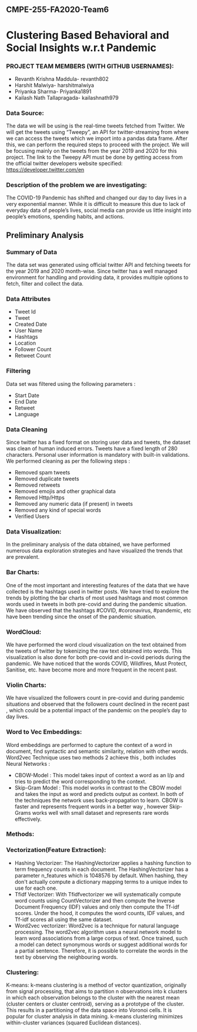 ## CMPE-255-FA2020-Team6

# Clustering Based Behavioral and Social Insights w.r.t Pandemic 

### PROJECT TEAM MEMBERS (WITH GITHUB USERNAMES):
- Revanth Krishna Maddula- revanth802
- Harshit Malwiya- harshitmalwiya
- Priyanka Sharma- Priyanka1891
- Kailash Nath Tallapragada- kailashnath979

### Data Source:
The data we will be using is the real-time tweets fetched from Twitter. We will get the tweets using “Tweepy”, an API for twitter-streaming from where we can access the tweets which we import into a pandas data frame. After this, we can perform the required steps to proceed with the project.
We will be focusing mainly on the tweets from the year 2019 and 2020 for this project. The link to the Tweepy API must be done by getting access from the official twitter developers website specified: https://developer.twitter.com/en

### Description of the problem we are investigating:
The COVID-19 Pandemic has shifted and changed our day to day lives in a very exponential manner. While it is difficult to measure this due to lack of everyday data of people’s lives, social media can provide us little insight into people’s emotions, spending habits, and actions.

## Preliminary Analysis

### Summary of Data
The data set was generated using official twitter API and fetching tweets for the year 2019 and 2020 month-wise. Since twitter has a well managed environment for handling and providing data, it provides multiple options to fetch, filter and collect the data.

### Data Attributes 
- Tweet Id 
- Tweet 
- Created Date
- User Name
- Hashtags
- Location
- Follower Count
- Retweet Count


### Filtering
Data set was filtered using the following parameters : 
- Start Date
- End Date
- Retweet
- Language

### Data Cleaning
Since twitter has a fixed format on storing user data and tweets, the dataset was clean of human induced errors. Tweets have a fixed length of 280 characters. Personal user information is mandatory with built-in validations. 
We performed cleaning as per the following steps : 
- Removed spam tweets
- Removed duplicate tweets
- Removed retweets
- Removed emojis and other graphical data
- Removed Http/Https
- Removed any numeric data (if present) in tweets
- Removed any kind of special words
- Verified Users

### Data Visualization:
In the preliminary analysis of the data obtained, we have performed numerous data exploration strategies and have visualized the trends that are prevalent. 
### Bar Charts: 
One of the most important and interesting features of the data that we have collected is the hashtags used in twitter posts. We have tried to explore the trends by plotting the bar charts of most used hashtags and most common words used in tweets in both pre-covid and during the pandemic situation. We have observed that the hashtags #COVID, #coronavirus, #pandemic, etc have been trending since the onset of the pandemic situation.
### WordCloud: 
We have performed the word cloud visualization on the text obtained from the tweets of twitter by tokenizing the raw text obtained into words. This visualization is also done for both pre-covid and in-covid periods during the pandemic. We have noticed that the words COVID, Wildfires, Must Protect, Sanitise, etc. have become more and more frequent in the recent past.
### Violin Charts: 
We have visualized the followers count in pre-covid and during pandemic situations and observed that the followers count declined in the recent past , which could be a potential impact of the pandemic on the people’s day to day lives.
### Word to Vec Embeddings: 
Word embeddings are performed to capture the context of a word in document, find syntactic and semantic similarity, relation with other words.
Word2vec Technique uses two methods 2 achieve this , both includes Neural Networks :
- CBOW-Model : This model takes input of context a word as an I/p and tries to predict the word corresponding to the context.
- Skip-Gram Model : This model works in contrast to the CBOW model and takes the input as word and predicts output as context.
In both of the techniques the network uses back-propagation to learn. CBOW is faster and represents frequent words in a better way , however Skip-Grams works well with small dataset and represents rare words effectively. 

	
### Methods:

### Vectorization(Feature Extraction): 
- Hashing Vectorizer: The HashingVectorizer applies a hashing function to term frequency counts in each document. The HashingVectorizer has a parameter n_features which is 1048576 by default. When hashing, they don't actually compute a dictionary mapping terms to a unique index to use for each one.
- Tfidf Vectorizer: With Tfidfvectorizer we will systematically compute word counts using CountVectorizer and then compute the Inverse Document Frequency (IDF) values and only then compute the Tf-idf scores. Under the hood, it computes the word counts, IDF values, and Tf-idf scores all using the same dataset.
- Word2vec vectorizer: Word2vec is a technique for natural language processing. The word2vec algorithm uses a neural network model to learn word associations from a large corpus of text. Once trained, such a model can detect synonymous words or suggest additional words for a partial sentence. Therefore, it is possible to correlate the words in the text by observing the neighbouring words.



### Clustering:
K-means: k-means clustering is a method of vector quantization, originally from signal processing, that aims to partition n observations into k clusters in which each observation belongs to the cluster with the nearest mean (cluster centers or cluster centroid), serving as a prototype of the cluster. This results in a partitioning of the data space into Voronoi cells. It is popular for cluster analysis in data mining. k-means clustering minimizes within-cluster variances (squared Euclidean distances).







